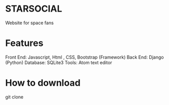 # STARSOCIAL
Website for space fans
# Features
Front End:
Javascript, Html , CSS, Bootstrap (Framework)
Back End:
Django (Python)
Database:
SQLite3
Tools:
Atom text editor

<html>
<h1>How to download</h1>
  <p> git clone </p>
